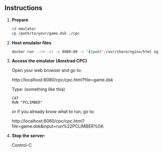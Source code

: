 ## Instructions

1.  **Prepare**
    ```bash
    cd emulator
    cp /path/to/your/game.dsk ./cpc
    ```
2.  **Host emulator files**
    ```bash
    docker run --rm -it -p 8080:80 -v "$(pwd)":/usr/share/nginx/html nginx:alpine
    ```

3.  **Access the emulator (Amstrad CPC)**

    Open your web browser and go to:

    http://localhost:8080/cpc/cpc.html?file=game.dsk

    Type: (something like this)

    ```
    CAT
    RUN "PCLIMBER"
    ```

    or if you already know what to run, go to:

    http://localhost:8080/cpc/cpc.html?file=game.dsk&input=run%22PCLIMBER%0A

4.  **Stop the server:**

    Control-C
